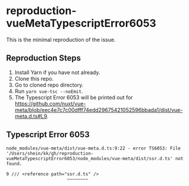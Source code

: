 # reproduction-vueMetaTypescriptError6053

This is the minimal reproduction of the issue.

## Reproduction Steps

1. Install Yarn if you have not already.
2. Clone this repo.
3. Go to cloned repo directory.
4. Run `yarn vue-tsc --noEmit`.
5. The Typescript Error 6053 will be printed out for https://github.com/nuxt/vue-meta/blob/eec4e7c7c00dfff74edd29675421052596bbada1/dist/vue-meta.d.ts#L9.

## Typescript Error 6053

```node
node_modules/vue-meta/dist/vue-meta.d.ts:9:22 - error TS6053: File '/Users/shein/kk/gh/reproduction-vueMetaTypescriptError6053/node_modules/vue-meta/dist/ssr.d.ts' not found.

9 /// <reference path="ssr.d.ts" />
                       ~~~~~~~~
```
